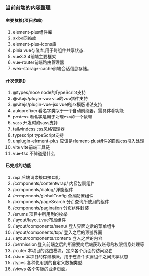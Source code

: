 ### 当前前端的内容整理
#### 主要依赖(项目依赖)
1. element-plus组件库
2. axios网络库
3. element-plus-icons库
4. pinia vue存储库,用于跨组件共享状态.
5. vue3.3.4前端主要框架
6. vue-router前端路由管理器
7. web-storage-cache前端会话信息存储。
#### 开发依赖()
1. @types/node node的TypeScript支持
2. @vitejs/plugin-vue vite的vue插件支持
3. @vitejs/plugin-vue-jsx vue的jsx模版语法支持
4. autoprefixer 看名字类似于一个自动前缀器，需具体看功能
5. postcss 看名字是用于处理css的一个依赖
6. sass 开发时的sass支持
7. tailwindcss css风格管理器
8. typescript typeScript支持
9. unplugin-element-plus 应该是element-plus组件的自动css引入处理
10. vite vite前端工具链
11. vue-tsc 不知道是什么
#### 已完成的功能
1. /api 后端请求接口接口化
2. /components/contentwrap/ 内容包裹组件
3. /components/dialog/ 弹窗组件
4. /components/globalConfig 全局配置组件
5. /components/pageSearch 分页查询所使用的组件
6. /components/pagination 分页组件封装
7. /enums 项目中所用到的枚举
8. /layout/layout.vue布局组件
9. /layout/components/menu/ 登入界面之后的菜单组件
10. /layout/components/top/ 登入之后的顶部界面
11. /layout/components/content/ 登入之后的内容
12. /permission 登入前端之后的所需要向后端获取账号的权限信息处理等
13.  /router 本项目的路由模块，定义各个页面的访问路由
14.  /store 本项目的存储模块，用于在各个页面组件之间共享状态
15.  /types 各种使用到的自定义数据类型.
16.  /views 各个实际的业务页面。